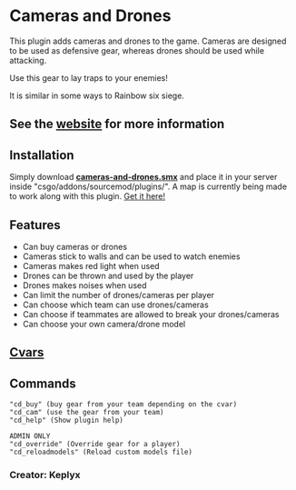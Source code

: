 # Cameras and Drones
This plugin adds cameras and drones to the game. Cameras are designed to be used as defensive gear, whereas drones should be used while attacking.

Use this gear to lay traps to your enemies! 

It is similar in some ways to Rainbow six siege.

## See the [website](https://keplyx.github.io/cameras-and-drones/index.html) for more information


## Installation

Simply download **[cameras-and-drones.smx](https://github.com/Keplyx/cameras-and-drones/raw/master/plugins/cameras-and-drones.smx)** and place it in your server inside "csgo/addons/sourcemod/plugins/".
A map is currently being made to work along with this plugin. [Get it here!](http://steamcommunity.com/sharedfiles/filedetails/?id=1102250426)

## Features

   * Can buy cameras or drones
   * Cameras stick to walls and can be used to watch enemies
   * Cameras makes red light when used
   * Drones can be thrown and used by the player
   * Drones makes noises when used
   * Can limit the number of drones/cameras per player
   * Can choose which team can use drones/cameras
   * Can choose if teammates are allowed to break your drones/cameras
   * Can choose your own camera/drone model
   

## [Cvars](https://github.com/Keplyx/cameras-and-drones/blob/master/cameras-and-drones.cfg)

## Commands

    "cd_buy" (buy gear from your team depending on the cvar)
    "cd_cam" (use the gear from your team)
    "cd_help" (Show plugin help)
    
    ADMIN ONLY
    "cd_override" (Override gear for a player)
    "cd_reloadmodels" (Reload custom models file)

### Creator: Keplyx
